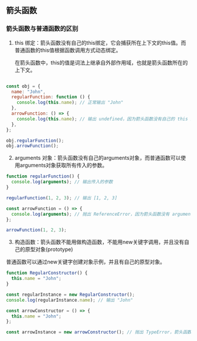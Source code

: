 ## 箭头函数

### 箭头函数与普通函数的区别

1) this 绑定：箭头函数没有自己的this绑定，它会捕获所在上下文的this值。而普通函数的this值根据函数调用方式动态绑定。

   在箭头函数中，this的值是词法上继承自外部作用域，也就是箭头函数所在的上下文。

```js

const obj = {
  name: "John",
  regularFunction: function () {
    console.log(this.name); // 正常输出 "John"
  },
  arrowFunction: () => {
    console.log(this.name); // 输出 undefined，因为箭头函数没有自己的 this 绑定
  },
};

obj.regularFunction();
obj.arrowFunction();

```

2) arguments 对象：箭头函数没有自己的arguments对象，而普通函数可以使用arguments对象获取所有传入的参数。

```js
function regularFunction() {
  console.log(arguments); // 输出传入的参数
}

regularFunction(1, 2, 3); // 输出 [1, 2, 3]

const arrowFunction = () => {
  console.log(arguments); // 抛出 ReferenceError，因为箭头函数没有 arguments 对象
};

arrowFunction(1, 2, 3);

```

3) 构造函数：箭头函数不能用做构造函数，不能用new关键字调用，并且没有自己的原型对象(prototype)

普通函数可以通过new关键字创建对象示例，并且有自己的原型对象。

```js
function RegularConstructor() {
  this.name = "John";
}

const regularInstance = new RegularConstructor();
console.log(regularInstance.name); // 输出 "John"

const arrowConstructor = () => {
  this.name = "John";
};

const arrowInstance = new arrowConstructor(); // 抛出 TypeError，箭头函数不能用作构造函数
```